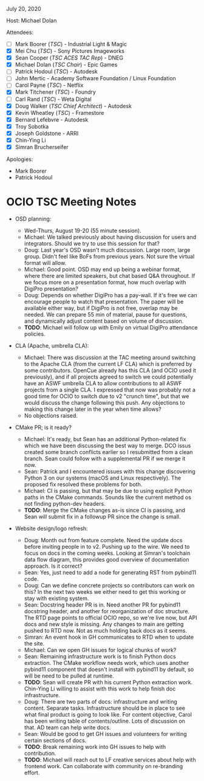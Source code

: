 <!-- SPDX-License-Identifier: CC-BY-4.0 -->
<!-- Copyright Contributors to the OpenColorIO Project. -->

July 20, 2020

Host: Michael Dolan

Attendees:
  * [ ] Mark Boorer (_TSC_) - Industrial Light & Magic
  * [X] Mei Chu (_TSC_) - Sony Pictures Imageworks
  * [X] Sean Cooper (_TSC ACES TAC Rep_) - DNEG
  * [X] Michael Dolan (_TSC Chair_) - Epic Games
  * [ ] Patrick Hodoul (_TSC_) - Autodesk
  * [ ] John Mertic - Academy Software Foundation / Linux Foundation
  * [ ] Carol Payne (_TSC_) - Netflix
  * [X] Mark Titchener (_TSC_) - Foundry
  * [ ] Carl Rand (_TSC_) - Weta Digital
  * [X] Doug Walker (_TSC Chief Architect_) - Autodesk
  * [X] Kevin Wheatley (_TSC_) - Framestore
  * [X] Bernard Lefebvre - Autodesk
  * [X] Troy Sobotka
  * [X] Joseph Goldstone - ARRI
  * [X] Chin-Ying Li
  * [X] Simran Brucherseifer

Apologies:
  * Mark Boorer
  * Patrick Hodoul

# **OCIO TSC Meeting Notes**

* OSD planning:
    - Wed-Thurs, August 19-20 (55 minute session).
    - Michael: We talked previously about having discussion for users and 
      integrators. Should we try to use this session for that?
    - Doug: Last year's OSD wasn't much discussion. Large room, large group. 
      Didn't feel like BoFs from previous years. Not sure the virtual format 
      will allow.
    - Michael: Good point. OSD may end up being a webinar format, where there 
      are limited speakers, but chat based Q&A throughout. If we focus more on
      a presentation format, how much overlap with DigiPro presentation?
    - Doug: Depends on whether DigiPro has a pay-wall. If it's free we can 
      encourage people to watch that presentation. The paper will be available 
      either way, but if DigiPro is not free, overlap may be needed. We can 
      prepare 55 min of material, pause for questions, and dynamically adjust 
      content based on volume of discussion.
    - **TODO**: Michael will follow up with Emily on virtual DigiPro attendance 
      policies.

* CLA (Apache, umbrella CLA):
    - Michael: There was discussion at the TAC meeting around switching to the 
      Apache CLA (from the current LF CLA) which is preferred by some 
      contributors. OpenCue already has this CLA (and OCIO used it previously),
      and if all projects agreed to switch we could potentially have an ASWF 
      umbrella CLA to allow contributions to all ASWF projects from a single 
      CLA. I expressed that now was probably not a good time for OCIO to switch 
      due to v2 "crunch time", but that we would discuss the change following 
      this push. Any objections to making this change later in the year when 
      time allows?
    - No objections raised.

* CMake PR; is it ready?
    - Michael: It's ready, but Sean has an additional Python-related fix which 
      we have been discussing the best way to merge. DCO issus created some 
      branch conflicts earlier so I resubmitted from a clean branch. Sean could 
      follow with a supplemental PR if we merge it now.
    - Sean: Patrick and I encountered issues with this change discovering 
      Python 3 on our systems (macOS and Linux respectively). The proposed fix 
      resolved these problems for both.
    - Michael: CI is passing, but that may be due to using explicit Python 
      paths in the CMake commands. Sounds like the current method os not 
      finding python-dev headers.
    - **TODO**: Merge the CMake changes as-is since CI is passing, and Sean 
      will submit fix in a followup PR since the change is small.

* Website design/logo refresh:
    - Doug: Month out from feature complete. Need the update docs before 
      inviting people in to v2. Pushing up to the wire. We need to focus on 
      docs in the coming weeks. Looking at Simran's toolchain data flow 
      diagram, this provides good overview of documentation approach. Is it 
      correct?
    - Sean: Yes, just need to add a node for generating RST from 
      pybind11 code.
    - Doug: Can we define concrete projects so contributors can work on this? 
      In the next two weeks we either need to get this working or stay with 
      existing system.
    - Sean: Docstring header PR is in. Need another PR for pybind11 docstring 
      header, and another for reorganization of doc structure. The RTD page 
      points to official OCIO repo, so we're live now, but API docs and new 
      style is missing. Any changes to main are getting pushed to RTD now. 
      Not as much holding back docs as it seems. 
    - Simran: An event hook in GH communicates to RTD when to update the site.
    - Michael: Can we open GH issues for logical chunks of work?
    - Sean: Remaining infrastructure work is to finish Python docs extraction. 
      The CMake workflow needs work, which uses another pybind11 component 
      that doesn't install with pybind11 by default, so will be need to be 
      pulled at runtime.
    - **TODO**: Sean will create PR with his current Python extraction work. 
      Chin-Ying Li willing to assist with this work to help finish doc 
      infrastructure.
    - Doug: There are two parts of docs: infrastructure and writing content. 
      Separate tasks. Infrastructure should be in place to see what final 
      product is going to look like. For content objective, Carol has been 
      writing table of contents/outline. Lots of discussion on that. AD team 
      can help write docs.
    - Sean: Would be good to get GH issues and volunteers for writing certain 
      sections of docs.
    - **TODO**: Break remaining work into GH issues to help with contribution.
    - **TODO**: Michael will reach out to LF creative services about help with 
      frontend work. Can collaborate with community on re-branding effort.
